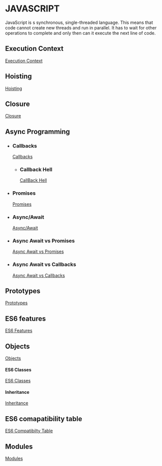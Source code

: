 # JAVASCRIPT

JavaScript is s synchronous, single-threaded language. This means that code cannot create new threads and run in parallel. It has to wait for other operations to complete and only then can it execute the next line of code.

## Execution Context

[Execution Context](examples/execution-context/ReadMe.md)

## Hoisting

[Hoisting](examples/execution-context/ReadMe.md#hoisting)

## Closure

[Closure](examples/execution-context/ReadMe.md#closures)

## Async Programming

- ### Callbacks

  [Callbacks](async-programming/ReadMe.md#callbacks)

  - ### Callback Hell

    [CallBack Hell](async-programming/callback-hell/ReadMe.md)

- ### Promises

  [Promises](async-programming/ReadMe.md#promises)

- ### Async/Await

  [Async/Await](async-programming/ReadMe.md#asyncawait)

- ### Async Await vs Promises

  [Async Await vs Promises](async-programming/ReadMe.md#asyncawait-vs-promises)

- ### Async Await vs Callbacks

  [Async Await vs Callbacks](async-programming/ReadMe.md#asyncawait-vs-callbacks)

## Prototypes

[Prototypes](/prototypes/ReadMe.md)

## ES6 features

[ES6 Features](/es6-featues/ReadMe.md)

## Objects

[Objects](/objects/ReadMe.md)

#### ES6 Classes

[ES6 Classes](/es6-classes/ReadMe.md)

#### Inheritance

[Inheritance](/inheritance/ReadMe.md)

## ES6 comapatibility table

[ES6 Compatibilty Table](https://compat-table.github.io/compat-table/es6/)

## Modules 

[Modules](/modules/Readme.md)